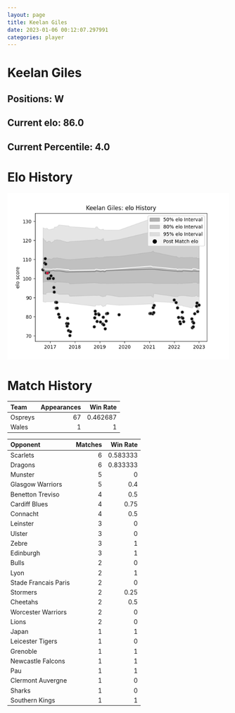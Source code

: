 ```yaml
---  
layout: page  
title: Keelan Giles  
date: 2023-01-06 00:12:07.297991  
categories: player  
---
```

# Keelan Giles

## Positions: W

## Current elo: 86.0

## Current Percentile: 4.0

# Elo History


![elo history](history_KeelanGiles.png)
# Match History


| Team    |   Appearances |   Win Rate |
|:--------|--------------:|-----------:|
| Ospreys |            67 |   0.462687 |
| Wales   |             1 |   1        |

| Opponent             |   Matches |   Win Rate |
|:---------------------|----------:|-----------:|
| Scarlets             |         6 |   0.583333 |
| Dragons              |         6 |   0.833333 |
| Munster              |         5 |   0        |
| Glasgow Warriors     |         5 |   0.4      |
| Benetton Treviso     |         4 |   0.5      |
| Cardiff Blues        |         4 |   0.75     |
| Connacht             |         4 |   0.5      |
| Leinster             |         3 |   0        |
| Ulster               |         3 |   0        |
| Zebre                |         3 |   1        |
| Edinburgh            |         3 |   1        |
| Bulls                |         2 |   0        |
| Lyon                 |         2 |   1        |
| Stade Francais Paris |         2 |   0        |
| Stormers             |         2 |   0.25     |
| Cheetahs             |         2 |   0.5      |
| Worcester Warriors   |         2 |   0        |
| Lions                |         2 |   0        |
| Japan                |         1 |   1        |
| Leicester Tigers     |         1 |   0        |
| Grenoble             |         1 |   1        |
| Newcastle Falcons    |         1 |   1        |
| Pau                  |         1 |   1        |
| Clermont Auvergne    |         1 |   0        |
| Sharks               |         1 |   0        |
| Southern Kings       |         1 |   1        |